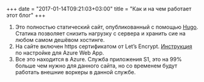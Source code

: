 +++
date = "2017-01-14T09:21:03+03:00"
title = "Как и на чем работает этот блог"
+++

1. Это полностью статический сайт, опубликованный с помощью [Hugo](https://gohugo.io). Статика позволяет снизить нагрузку с сервера и хранить сие на любом самом дешёвом хостинге.
2. На сайте включен https сертификатом от Let’s Encrypt. [Инструкция](https://gooroo.io/GoorooTHINK/Article/16420/Lets-Encrypt-Azure-Web-Apps-the-Free-and-Easy-Way/21872#.WHnMfhuLTQ4) по настройке для Azure Web App.
3. Все это находится в Azure. Служба приложения S1, это на 99% больше чем нужно для данного сайта, но со временем будут работать внешние воркеры в данной службе. 